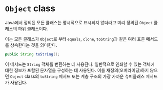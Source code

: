 # `Object` class

Java에서 정의된 모든 클래스는 명시적으로 표시되지 않더라고 미리 정의된 `Object` 클래스의 하위 클래스이다. 

이는 모든 클래스가 `Object`로 부터 `equals`, `clone`, `toString`과 같은 여러 표준 메서드를 상속한다는 것을 의미한다. 

```java
public String toString();
```

이 메서드는 `String` 객체를 변환하는 데 사용된다. 일반적으로 인쇄할 수 있는 객체에 대한 정보가 포함된 문자열을 구성하는 데 사용된다. 이를 재정의(오버라이딩)하지 않으면 `Object` class의 `toString` 메서드 또는 계층 구조의 가장 가까운 슈퍼클래스 메서드가 사용된다.